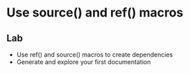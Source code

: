 <!-- .slide: class="exercice" -->

# Use source() and ref() macros
## Lab

* Use ref() and source() macros to create dependencies
* Generate and explore your first documentation

